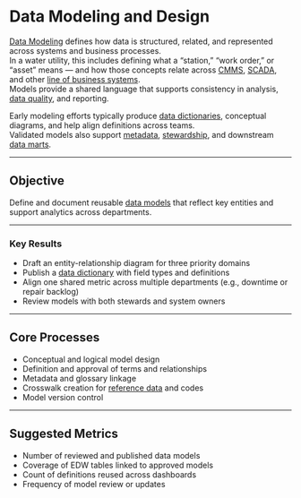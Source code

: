 # Data Modeling and Design

[Data Modeling](../glossary.md#data-modeling) defines how data is structured, related, and represented across systems and business processes.  
In a water utility, this includes defining what a “station,” “work order,” or “asset” means — and how those concepts relate across [CMMS](../glossary.md#cmms), [SCADA](../glossary.md#scada), and other [line of business systems](../glossary.md#line-of-business-system).  
Models provide a shared language that supports consistency in analysis, [data quality](../glossary.md#data-quality), and reporting.

Early modeling efforts typically produce [data dictionaries](../glossary.md#data-dictionary), conceptual diagrams, and help align definitions across teams.  
Validated models also support [metadata](../glossary.md#metadata), [stewardship](../glossary.md#stewardship), and downstream [data marts](../glossary.md#data-mart).

---

## Objective

Define and document reusable [data models](../glossary.md#data-modeling) that reflect key entities and support analytics across departments.

---

### Key Results

- Draft an entity-relationship diagram for three priority domains  
- Publish a [data dictionary](../glossary.md#data-dictionary) with field types and definitions  
- Align one shared metric across multiple departments (e.g., downtime or repair backlog)  
- Review models with both stewards and system owners  

---

## Core Processes

- Conceptual and logical model design  
- Definition and approval of terms and relationships  
- Metadata and glossary linkage  
- Crosswalk creation for [reference data](../glossary.md#reference-data) and codes  
- Model version control

---

## Suggested Metrics

- Number of reviewed and published data models  
- Coverage of EDW tables linked to approved models  
- Count of definitions reused across dashboards  
- Frequency of model review or updates
